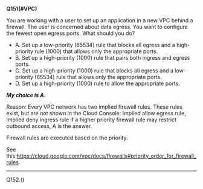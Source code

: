 **Q151(#VPC)**

You are working with a user to set up an application in a new VPC behind a firewall. The user is concerned about data egress. You want to configure the fewest open egress ports. What should you do?

- A. Set up a low-priority (65534) rule that blocks all egress and a high-priority rule (1000) that allows only the appropriate ports.
- B. Set up a high-priority (1000) rule that pairs both ingress and egress ports.
- C. Set up a high-priority (1000) rule that blocks all egress and a low-priority (65534) rule that allows only the appropriate ports.
- D. Set up a high-priority (1000) rule to allow the appropriate ports.

***My choice is A.***

Reason: Every VPC network has two implied firewall rules. These rules exist, but are not shown in the Cloud Console: Implied allow egress rule, Implied deny ingress rule if a higher priority firewall rule may restrict outbound access, A is the answer.

Firewall rules are executed based on the priority. 

See this:https://cloud.google.com/vpc/docs/firewalls#priority_order_for_firewall_rules. 

-----

Q152.()











